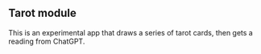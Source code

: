 ## Tarot module

This is an experimental app that draws a series of tarot cards, then gets a reading from ChatGPT.

